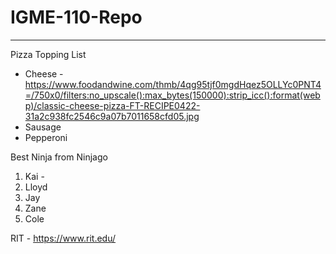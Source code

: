# IGME-110-Repo

----

Pizza Topping List
- Cheese - https://www.foodandwine.com/thmb/4qg95tjf0mgdHqez5OLLYc0PNT4=/750x0/filters:no_upscale():max_bytes(150000):strip_icc():format(webp)/classic-cheese-pizza-FT-RECIPE0422-31a2c938fc2546c9a07b7011658cfd05.jpg
- Sausage
- Pepperoni


Best Ninja from Ninjago
1. Kai - 
2. Lloyd
3. Jay
4. Zane
5. Cole

RIT - https://www.rit.edu/

